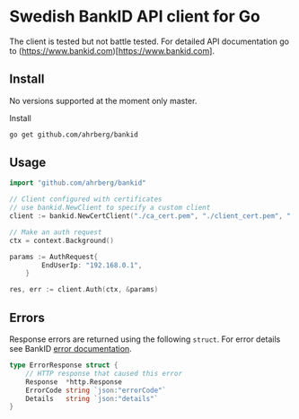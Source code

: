 # Swedish BankID API client for Go

The client is tested but not battle tested. For detailed API documentation go to (https://www.bankid.com)[https://www.bankid.com].

## Install

No versions supported at the moment only master.

Install

```sh
go get github.com/ahrberg/bankid
```

## Usage

```go
import "github.com/ahrberg/bankid"

// Client configured with certificates
// use bankid.NewClient to specify a custom client
client := bankid.NewCertClient("./ca_cert.pem", "./client_cert.pem", "./client_key.pem")

// Make an auth request
ctx = context.Background()

params := AuthRequest{
		EndUserIp: "192.168.0.1",
    }

res, err := client.Auth(ctx, &params)
```

## Errors

Response errors are returned using the following `struct`. For error details see BankID [error documentation](https://www.bankid.com/utvecklare/guider/teknisk-integrationsguide/graenssnittsbeskrivning/felfall).

```go
type ErrorResponse struct {
	// HTTP response that caused this error
	Response  *http.Response
	ErrorCode string `json:"errorCode"`
	Details   string `json:"details"`
}
```
